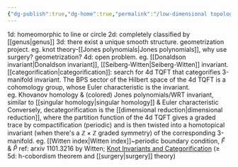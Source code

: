 ```yaml
---
{"dg-publish":true,"dg-home":true,"permalink":"/low-dimensional topology/","tags":["gardenEntry"],"dgPassFrontmatter":true,"created":"2024-11-24T14:36:24.361+01:00","updated":"2024-12-18T11:08:56.783+01:00"}
---
```



1d: homeomorphic to line or circle
2d: completely classified by [[genus\|genus]]
3d: there exist a unique smooth structure. geometrization project. eg. knot theory-[[Jones polynomials\|Jones polynomials]], why use surgery? geometrization?
4d: open problem. 
     eg. [[Donaldson invariant\|Donaldson invariant]], [[Seiberg-Witten\|Seiberg-Witten]] invariant.
      [[categorification\|categorification]]: search for 4d TQFT that categorifies 3-manifold invariant. The BPS sector of the Hilbert space of the 4d TQFT is a cohomology group, whose Euler characteristic is the invariant.  
     eg. Khovanov homology & (colored) Jones polynomials/WRT invariant, similar to [[singular homology\|singular homology]] & Euler characteristic
     Conversely, decategorification is the [[dimensional reduction\|dimensional reduction]], where the partition function of the 4d TQFT gives a graded trace by compactification (periodic) and is then twisted into a homotopical invariant (when there's a $\mathbb{Z}\times\mathbb{Z}$ graded symmetry) of the corresponding 3-manifold. 
     eg. [[Witten index\|Witten index]]~periodic boundary condition, $\hat{F}$ & $\hat{P}$
     ref: arxiv 1101.3216 by Witten; [Knot Invariants and Categorification](https://people.math.harvard.edu/~opie/knots.html)
($\geq$ 5d: h-cobordism theorem and [[surgery\|surgery]] theory)
